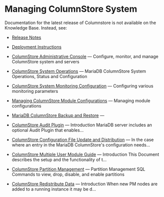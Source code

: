 # Managing ColumnStore System

Documentation for the latest release of Columnstore is not available on the Knowledge Base. Instead, see:

- [Release Notes](https://mariadb.com/docs/release-notes/mariadb-columnstore-1-5-2-release-notes/)
- [Deployment Instructions](https://mariadb.com/docs/deploy/community-single-columnstore/)

- [ColumnStore Administrative Console](/columns-storage-engines-and-plugins/storage-engines/mariadb-columnstore/managing-columnstore/managing-columnstore-system/columnstore-administrative-console/) — Configure, monitor, and manage ColumnStore system and servers
- [ColumnStore System Operations](/columns-storage-engines-and-plugins/storage-engines/mariadb-columnstore/managing-columnstore/managing-columnstore-system/columnstore-system-operations/) — MariaDB ColumnStore System Operations, Status and Configuration
- [ColumnStore System Monitoring Configuration](/columns-storage-engines-and-plugins/storage-engines/mariadb-columnstore/managing-columnstore/managing-columnstore-system/columnstore-system-monitoring-configuration/) — Configuring various monitoring parameters
- [Managing ColumnStore Module Configurations](/columns-storage-engines-and-plugins/storage-engines/mariadb-columnstore/managing-columnstore/managing-columnstore-system/managing-columnstore-module-configurations/) — Managing module configurations
- [MariaDB ColumnStore Backup and Restore](/columns-storage-engines-and-plugins/storage-engines/mariadb-columnstore/managing-columnstore/managing-columnstore-system/mariadb-columnstore-backup-and-restore/) — 
- [ColumnStore Audit Plugin](/columns-storage-engines-and-plugins/storage-engines/mariadb-columnstore/managing-columnstore/managing-columnstore-system/columnstore-audit-plugin/) — Introduction
MariaDB server includes an optional Audit Plugin that enables...
- [ColumnStore Configuration File Update and Distribution](/columns-storage-engines-and-plugins/storage-engines/mariadb-columnstore/managing-columnstore/managing-columnstore-system/columnstore-configuration-file-update-and-distribution/) — In the case where an entry in the MariaDB ColumnStore's configuration needs...
- [ColumnStore Multiple User Module Guide](/columns-storage-engines-and-plugins/storage-engines/mariadb-columnstore/managing-columnstore/managing-columnstore-system/columnstore-multiple-user-module-guide/) — Introduction
 This Document describes the setup and the functionality of t...
- [ColumnStore Partition Management](/columns-storage-engines-and-plugins/storage-engines/mariadb-columnstore/managing-columnstore/managing-columnstore-database-environment/columnstore-partition-management/) — Partition Management SQL Commands to view, drop, disable, and enable partitions
- [ColumnStore Redistribute Data](/columns-storage-engines-and-plugins/storage-engines/mariadb-columnstore/managing-columnstore/managing-columnstore-system/columnstore-redistribute-data/) — Introduction
When new PM nodes are added to a running instance it may be d...